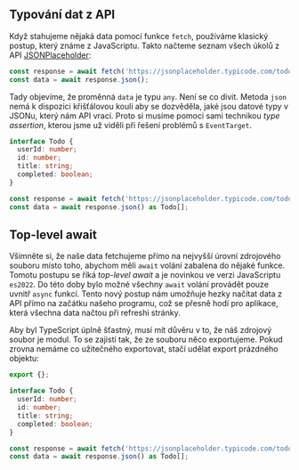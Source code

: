 ## Typování dat z API

Když stahujeme nějaká data pomocí funkce `fetch`, používáme klasický postup, který známe z JavaScriptu. Takto načteme seznam všech úkolů z API [JSONPlaceholder](https://jsonplaceholder.typicode.com/todos):

```ts
const response = await fetch('https://jsonplaceholder.typicode.com/todos');
const data = await response.json();
```

Tady objevíme, že proměnná `data` je typu `any`. Není se co divit. Metoda `json` nemá k dispozici křišťálovou kouli aby se dozvěděla, jaké jsou datové typy v JSONu, který nám API vrací. Proto si musíme pomoci sami technikou _type assertion_, kterou jsme už viděli při řešení problémů s `EventTarget`.

```ts
interface Todo {
  userId: number;
  id: number;
  title: string;
  completed: boolean;
}

const response = await fetch('https://jsonplaceholder.typicode.com/todos');
const data = await response.json() as Todo[];
```

## Top-level await

Všimněte si, že naše data fetchujeme přímo na nejvyšší úrovní zdrojového souboru místo toho, abychom měli `await` volání zabalena do nějaké funkce. Tomotu postupu se říká _top-level await_ a je novinkou ve verzi JavaScriptu `es2022`. Do této doby bylo možné všechny `await` volání provádět pouze uvnitř `async` funkcí. Tento nový postup nám umožňuje hezky načítat data z API přímo na začátku našeho programu, což se přesně hodí pro aplikace, která všechna data načtou při refreshi stránky. 

Aby byl TypeScript úplně šťastný, musí mít důvěru v to, že náš zdrojový soubor je modul. To se zajistí tak, že ze souboru něco exportujeme. Pokud zrovna nemáme co užitečného exportovat, stačí udělat export prázdného objektu:

```ts
export {};

interface Todo {
  userId: number;
  id: number;
  title: string;
  completed: boolean;
}

const response = await fetch('https://jsonplaceholder.typicode.com/todos');
const data = await response.json() as Todo[];
```
